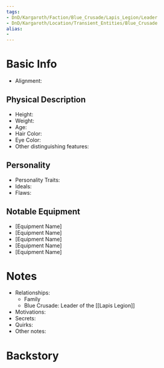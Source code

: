 ```yaml
---
tags:
- DnD/Kargaroth/Faction/Blue_Crusade/Lapis_Legion/Leader
- DnD/Kargaroth/Location/Transient_Entities/Blue_Crusade
alias:
- 
---
```

# Basic Info
- Alignment: 

## Physical Description
- Height: 
- Weight: 
- Age: 
- Hair Color: 
- Eye Color: 
- Other distinguishing features: 

## Personality
- Personality Traits: 
- Ideals: 
- Flaws: 

## Notable Equipment
- [Equipment Name]
- [Equipment Name]
- [Equipment Name]
- [Equipment Name]
- [Equipment Name]

# Notes
- Relationships: 
	- Family
	- Blue Crusade: Leader of the [[Lapis Legion]]
- Motivations: 
- Secrets: 
- Quirks: 
- Other notes: 

# Backstory
